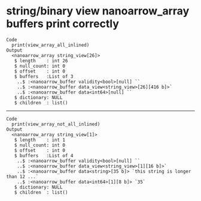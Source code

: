 # string/binary view nanoarrow_array buffers print correctly

    Code
      print(view_array_all_inlined)
    Output
      <nanoarrow_array string_view[26]>
       $ length    : int 26
       $ null_count: int 0
       $ offset    : int 0
       $ buffers   :List of 3
        ..$ :<nanoarrow_buffer validity<bool>[null] ``
        ..$ :<nanoarrow_buffer data_view<string_view>[26][416 b]>`
        ..$ :<nanoarrow_buffer data<int64>[null] ``
       $ dictionary: NULL
       $ children  : list()

---

    Code
      print(view_array_not_all_inlined)
    Output
      <nanoarrow_array string_view[1]>
       $ length    : int 1
       $ null_count: int 0
       $ offset    : int 0
       $ buffers   :List of 4
        ..$ :<nanoarrow_buffer validity<bool>[null] ``
        ..$ :<nanoarrow_buffer data_view<string_view>[1][16 b]>`
        ..$ :<nanoarrow_buffer data<string>[35 b]> `this string is longer than 12 ...`
        ..$ :<nanoarrow_buffer data<int64>[1][8 b]> `35`
       $ dictionary: NULL
       $ children  : list()

